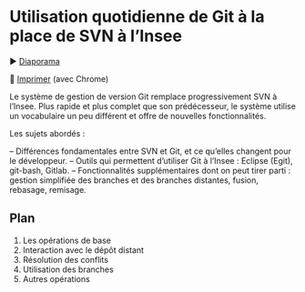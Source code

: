 # Utilisation quotidienne de Git à la place de SVN à l’Insee

:arrow_forward: [Diaporama](https://romain-warnan.github.io/git-au-quotidien/)

:bookmark_tabs: [Imprimer](https://romain-warnan.github.io/git-au-quotidien/?print-pdf#/) (avec Chrome)

Le système de gestion de version Git remplace progressivement SVN à l’Insee.
Plus rapide et plus complet que son prédécesseur, le système utilise un vocabulaire un peu différent et offre de nouvelles fonctionnalités.

Les sujets abordés :

 – Différences fondamentales entre SVN et Git, et ce qu’elles changent pour le développeur.
 – Outils qui permettent d’utiliser Git à l’Insee : Eclipse (Egit), git-bash, Gitlab.
 – Fonctionnalités supplémentaires dont on peut tirer parti : gestion simplifiée des branches et des branches distantes, fusion, rebasage, remisage.
 
## Plan

 1. Les opérations de base
 2. Interaction avec le dépôt distant
 3. Résolution des conflits
 4. Utilisation des branches
 5. Autres opérations


